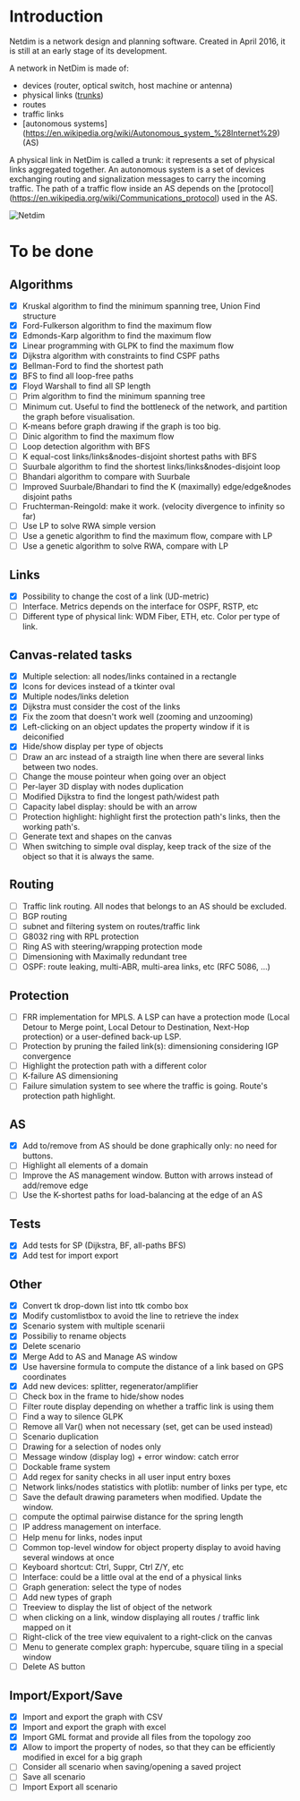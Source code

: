 ﻿# Introduction

Netdim is a network design and planning software. 
Created in April 2016, it is still at an early stage of its development.

A network in NetDim is made of:
- devices (router, optical switch, host machine or antenna)
- physical links (<a href="https://en.wikipedia.org/wiki/Link_aggregation">trunks</a>)
- routes
- traffic links
- [autonomous systems] (https://en.wikipedia.org/wiki/Autonomous_system_%28Internet%29) (AS)

A physical link in NetDim is called a trunk: it represents a set of physical links aggregated together. 
An autonomous system is a set of devices exchanging routing and signalization messages to carry the incoming traffic. 
The path of a traffic flow inside an AS depends on the [protocol] (https://en.wikipedia.org/wiki/Communications_protocol) used
in the AS.

![Netdim](https://github.com/mintoo/networks/raw/master/Readme/introduction.PNG)

# To be done

## Algorithms
- [x] Kruskal algorithm to find the minimum spanning tree, Union Find structure
- [x] Ford-Fulkerson algorithm to find the maximum flow
- [x] Edmonds-Karp algorithm to find the maximum flow
- [x] Linear programming with GLPK to find the maximum flow
- [x] Dijkstra algorithm with constraints to find CSPF paths
- [x] Bellman-Ford to find the shortest path
- [x] BFS to find all loop-free paths
- [x] Floyd Warshall to find all SP length
- [ ] Prim algorithm to find the minimum spanning tree
- [ ] Minimum cut. Useful to find the bottleneck of the network, and partition the graph before visualisation.
- [ ] K-means before graph drawing if the graph is too big.
- [ ] Dinic algorithm to find the maximum flow
- [ ] Loop detection algorithm with BFS
- [ ] K equal-cost links/links&amp;nodes-disjoint shortest paths with BFS
- [ ] Suurbale algorithm to find the shortest links/links&amp;nodes-disjoint loop
- [ ] Bhandari algorithm to compare with Suurbale
- [ ] Improved Suurbale/Bhandari to find the K (maximally) edge/edge&nodes disjoint paths
- [ ] Fruchterman-Reingold: make it work. (velocity divergence to infinity so far)
- [ ] Use LP to solve RWA simple version
- [ ] Use a genetic algorithm to find the maximum flow, compare with LP
- [ ] Use a genetic algorithm to solve RWA, compare with LP

## Links
- [x] Possibility to change the cost of a link (UD-metric)
- [ ] Interface. Metrics depends on the interface for OSPF, RSTP, etc
- [ ] Different type of physical link: WDM Fiber, ETH, etc. Color per type of link.

## Canvas-related tasks
- [x] Multiple selection: all nodes/links contained in a rectangle
- [x] Icons for devices instead of a tkinter oval
- [x] Multiple nodes/links deletion
- [x] Dijkstra must consider the cost of the links
- [x] Fix the zoom that doesn't work well (zooming and unzooming)
- [x] Left-clicking on an object updates the property window if it is deiconified
- [x] Hide/show display per type of objects
- [ ] Draw an arc instead of a straigth line when there are several links between two nodes.
- [ ] Change the mouse pointeur when going over an object
- [ ] Per-layer 3D display with nodes duplication
- [ ] Modified Dijkstra to find the longest path/widest path
- [ ] Capacity label display: should be with an arrow
- [ ] Protection highlight: highlight first the protection path's links, then the working path's.
- [ ] Generate text and shapes on the canvas
- [ ] When switching to simple oval display, keep track of the size of the object so that it is always the same.

## Routing
- [ ] Traffic link routing. All nodes that belongs to an AS should be excluded.
- [ ] BGP routing
- [ ] subnet and filtering system on routes/traffic link
- [ ] G8032 ring with RPL protection
- [ ] Ring AS with steering/wrapping protection mode
- [ ] Dimensioning with Maximally redundant tree
- [ ] OSPF: route leaking, multi-ABR, multi-area links, etc (RFC 5086, ...)

## Protection
- [ ] FRR implementation for MPLS. A LSP can have a protection mode (Local Detour to Merge point, Local Detour to Destination, Next-Hop protection) or a user-defined back-up LSP.
- [ ] Protection by pruning the failed link(s): dimensioning considering IGP convergence
- [ ] Highlight the protection path with a different color
- [ ] K-failure AS dimensioning
- [ ] Failure simulation system to see where the traffic is going. Route's protection path highlight.

## AS
- [x] Add to/remove from AS should be done graphically only: no need for buttons.
- [ ] Highlight all elements of a domain
- [ ] Improve the AS management window. Button with arrows instead of add/remove edge
- [ ] Use the K-shortest paths for load-balancing at the edge of an AS

## Tests
- [x] Add tests for SP (Dijkstra, BF, all-paths BFS)
- [x] Add test for import export

## Other
- [x] Convert tk drop-down list into ttk combo box
- [x] Modify customlistbox to avoid the line to retrieve the index
- [x] Scenario system with multiple scenarii
- [x] Possibiliy to rename objects
- [x] Delete scenario
- [x] Merge Add to AS and Manage AS window
- [x] Use haversine formula to compute the distance of a link based on GPS coordinates
- [x] Add new devices: splitter, regenerator/amplifier
- [ ] Check box in the frame to hide/show nodes
- [ ] Filter route display depending on whether a traffic link is using them
- [ ] Find a way to silence GLPK
- [ ] Remove all Var() when not necessary (set, get can be used instead)
- [ ] Scenario duplication
- [ ] Drawing for a selection of nodes only
- [ ] Message window (display log) + error window: catch error
- [ ] Dockable frame system
- [ ] Add regex for sanity checks in all user input entry boxes
- [ ] Network links/nodes statistics with plotlib: number of links per type, etc
- [ ] Save the default drawing parameters when modified. Update the window.
- [ ] compute the optimal pairwise distance for the spring length
- [ ] IP address management on interface.
- [ ] Help menu for links, nodes input
- [ ] Common top-level window for object property display to avoid having several windows at once
- [ ] Keyboard shortcut: Ctrl, Suppr, Ctrl Z/Y, etc
- [ ] Interface: could be a little oval at the end of a physical links
- [ ] Graph generation: select the type of nodes
- [ ] Add new types of graph
- [ ] Treeview to display the list of object of the network
- [ ] when clicking on a link, window displaying all routes / traffic link mapped on it
- [ ] Right-click of the tree view equivalent to a right-click on the canvas
- [ ] Menu to generate complex graph: hypercube, square tiling in a special window
- [ ] Delete AS button

## Import/Export/Save
- [x] Import and export the graph with CSV
- [x] Import and export the graph with excel
- [x] Import GML format and provide all files from the topology zoo
- [x] Allow to import the property of nodes, so that they can be efficiently modified in excel for a big graph
- [ ] Consider all scenario when saving/opening a saved project
- [ ] Save all scenario
- [ ] Import Export all scenario